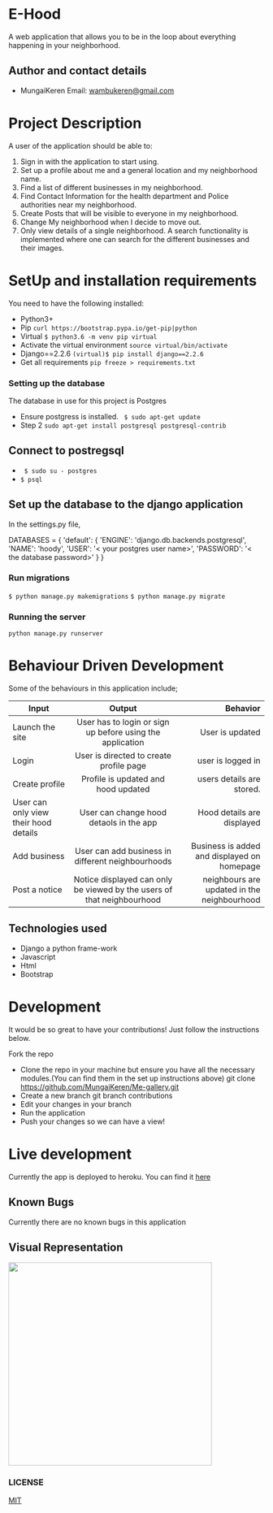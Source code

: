 # E-Hood
A web application that allows you to be in the loop about everything happening in your neighborhood.

## Author and contact details
* MungaiKeren
Email: wambukeren@gmail.com

# Project Description
A user of the application should be able to:

1. Sign in with the application to start using.
2. Set up a profile about me and a general location and my neighborhood name.
3. Find a list of different businesses in my neighborhood.
4. Find Contact Information for the health department and Police authorities near my neighborhood.
5. Create Posts that will be visible to everyone in my neighborhood.
6. Change My neighborhood when I decide to move out.
7. Only view details of a single neighborhood.
A search functionality is implemented where one can search for the different businesses and their images.

# SetUp and installation requirements
You need to have the following installed:
* Python3+
* Pip ```curl https://bootstrap.pypa.io/get-pip|python```
* Virtual ```$ python3.6 -m venv pip virtual```
* Activate the virtual environment ```source virtual/bin/activate```
* Django==2.2.6 ```(virtual)$ pip install django==2.2.6```
* Get all requirements ```pip freeze > requirements.txt```

### Setting up the database
The database in use for this project is Postgres
* Ensure postgress is installed. ``` $ sudo apt-get update```
* Step 2 ```sudo apt-get install postgresql postgresql-contrib```

## Connect to postregsql
* ``` $ sudo su - postgres```
* ``` $ psql ```

## Set up the database to the django application
In the settings.py file,

DATABASES = {
    'default': {
        'ENGINE': 'django.db.backends.postgresql',
        'NAME': 'hoody',
        'USER': '< your postgres user name>',
        'PASSWORD': '< the database password>'
    }
}

### Run migrations
``` $ python manage.py makemigrations ```
``` $ python manage.py migrate ```


### Running the server
```python manage.py runserver```

# Behaviour Driven Development
Some of the behaviours in this application include;

| Input        | Output           | Behavior  |
| ------------- |:-------------:| -----:|
| Launch the site | User has to login or sign up before using the application | User is updated |
| Login | User is directed to create profile page | user is logged in |
| Create profile | Profile is updated and hood updated | users details are stored. |
| User can only view their hood details | User can change hood detaols in the app | Hood details are displayed|
| Add business | User can add business in different neighbourhoods | Business is added and displayed on homepage|
| Post a notice | Notice displayed can only be viewed by the users of that neighbourhood | neighbours are updated in the neighbourhood|

## Technologies used
* Django a python frame-work
* Javascript
* Html
* Bootstrap

# Development
It would be so great to have your contributions! Just follow the instructions below.

Fork the repo
* Clone the repo in your machine but ensure you have all the necessary modules.(You can find them in the set up instructions above) git clone https://github.com/MungaiKeren/Me-gallery.git
* Create a new branch git branch contributions
* Edit your changes in your branch
* Run the application
* Push your changes so we can have a view!

# Live development
Currently the app is deployed to heroku. You can find it [here](https://neibourhood.herokuapp.com/)

## Known Bugs
Currently there are no known bugs in this application


## Visual Representation
<img src="https://github.com/MungaiKeren/My-Shoe-images/blob/master/Screenshot%20from%202019-10-30%2009-25-46.png?raw=true" height = "400px">

### LICENSE
[MIT](https://github.com/MungaiKeren/E-Hood/blob/master/LICENSE)